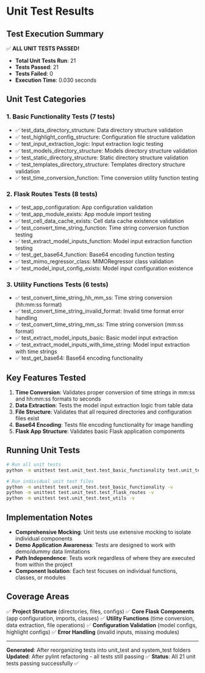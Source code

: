 # Unit Test Results

## Test Execution Summary

✅ **ALL UNIT TESTS PASSED!**

- **Total Unit Tests Run**: 21
- **Tests Passed**: 21
- **Tests Failed**: 0
- **Execution Time**: 0.030 seconds

## Unit Test Categories

### 1. Basic Functionality Tests (7 tests)
- ✅ test_data_directory_structure: Data directory structure validation
- ✅ test_highlight_config_structure: Configuration file structure validation
- ✅ test_input_extraction_logic: Input extraction logic testing
- ✅ test_models_directory_structure: Models directory structure validation
- ✅ test_static_directory_structure: Static directory structure validation
- ✅ test_templates_directory_structure: Templates directory structure validation
- ✅ test_time_conversion_function: Time conversion utility function testing

### 2. Flask Routes Tests (8 tests)
- ✅ test_app_configuration: App configuration validation
- ✅ test_app_module_exists: App module import testing
- ✅ test_cell_data_cache_exists: Cell data cache existence validation
- ✅ test_convert_time_string_function: Time string conversion function testing
- ✅ test_extract_model_inputs_function: Model input extraction function testing
- ✅ test_get_base64_function: Base64 encoding function testing
- ✅ test_mimo_regressor_class: MIMORegressor class validation
- ✅ test_model_input_config_exists: Model input configuration existence

### 3. Utility Functions Tests (6 tests)
- ✅ test_convert_time_string_hh_mm_ss: Time string conversion (hh:mm:ss format)
- ✅ test_convert_time_string_invalid_format: Invalid time format error handling
- ✅ test_convert_time_string_mm_ss: Time string conversion (mm:ss format)
- ✅ test_extract_model_inputs_basic: Basic model input extraction
- ✅ test_extract_model_inputs_with_time_string: Model input extraction with time strings
- ✅ test_get_base64: Base64 encoding functionality

## Key Features Tested

1. **Time Conversion**: Validates proper conversion of time strings in mm:ss and hh:mm:ss formats to seconds
2. **Data Extraction**: Tests the model input extraction logic from table data
3. **File Structure**: Validates that all required directories and configuration files exist
4. **Base64 Encoding**: Tests file encoding functionality for image handling
5. **Flask App Structure**: Validates basic Flask application components

## Running Unit Tests

```bash
# Run all unit tests
python -m unittest test.unit_test.test_basic_functionality test.unit_test.test_flask_routes test.unit_test.test_utils -v

# Run individual unit test files
python -m unittest test.unit_test.test_basic_functionality -v
python -m unittest test.unit_test.test_flask_routes -v
python -m unittest test.unit_test.test_utils -v
```

## Implementation Notes

- **Comprehensive Mocking**: Unit tests use extensive mocking to isolate individual components
- **Demo Application Awareness**: Tests are designed to work with demo/dummy data limitations
- **Path Independence**: Tests work regardless of where they are executed from within the project
- **Component Isolation**: Each test focuses on individual functions, classes, or modules

## Coverage Areas

✅ **Project Structure** (directories, files, configs)
✅ **Core Flask Components** (app configuration, imports, classes)
✅ **Utility Functions** (time conversion, data extraction, file operations)
✅ **Configuration Validation** (model configs, highlight configs)
✅ **Error Handling** (invalid inputs, missing modules)

---

**Generated**: After reorganizing tests into unit_test and system_test folders
**Updated**: After pylint refactoring - all tests still passing ✅
**Status**: All 21 unit tests passing successfully ✅
